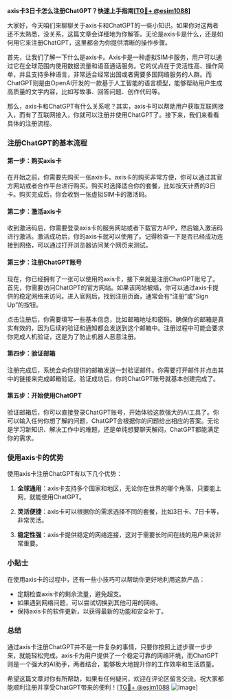 **axis卡3日卡怎么注册ChatGPT？快速上手指南[[TG💪+ @esim1088](https://t.me/s/esim1088)]**

大家好，今天咱们来聊聊关于axis卡和ChatGPT的一些小知识。如果你对这两者还不太熟悉，没关系，这篇文章会详细地为你解答。无论是axis卡是什么，还是如何用它来注册ChatGPT，这里都会为你提供清晰的操作步骤。

首先，让我们了解一下什么是axis卡。Axis卡是一种虚拟SIM卡服务，用户可以通过它在全球范围内使用数据流量和语音通话服务。它的优点在于灵活性高、操作简单，并且支持多种语言，非常适合经常出国或者需要多国网络服务的人群。而ChatGPT则是由OpenAI开发的一款基于人工智能的语言模型，能够帮助用户生成高质量的文字内容，比如写故事、回答问题、创作代码等。

那么，axis卡和ChatGPT有什么关系呢？其实，axis卡可以帮助用户获取互联网接入，而有了互联网接入，你就可以注册并使用ChatGPT了。接下来，我们来看看具体的注册流程。

### 注册ChatGPT的基本流程

#### 第一步：购买axis卡
在开始之前，你需要先购买一张axis卡。axis卡的购买非常方便，你可以通过其官方网站或者合作平台进行购买。购买时选择适合你的套餐，比如按天计费的3日卡。购买完成后，你会收到一张虚拟SIM卡的激活码。

#### 第二步：激活axis卡
收到激活码后，你需要登录axis卡的服务网站或者下载官方APP，然后输入激活码进行激活。激活成功后，你的axis卡就可以使用了。记得检查一下是否已经成功连接到网络，可以通过打开浏览器访问某个网页来测试。

#### 第三步：注册ChatGPT账号
现在，你已经拥有了一张可以使用的axis卡，接下来就是注册ChatGPT账号了。首先，你需要访问ChatGPT的官方网站。如果该网站被墙，你可以通过axis卡提供的稳定网络来访问。进入官网后，找到注册页面，通常会有“注册”或“Sign Up”的按钮。

点击注册后，你需要填写一些基本信息，比如邮箱地址和密码。确保你的邮箱是真实有效的，因为后续的验证和通知都会发送到这个邮箱中。注册过程中可能会要求你完成人机验证，这是为了防止机器人恶意注册。

#### 第四步：验证邮箱
注册完成后，系统会向你提供的邮箱发送一封验证邮件。你需要打开邮件并点击其中的链接来完成邮箱验证。验证成功后，你的ChatGPT账号就基本创建完成了。

#### 第五步：开始使用ChatGPT
验证邮箱后，你可以直接登录ChatGPT账号，开始体验这款强大的AI工具了。你可以输入任何你想了解的问题，ChatGPT会根据你的问题给出相应的答案。无论是学习新知识、解决工作中的难题，还是单纯想要聊天解闷，ChatGPT都能满足你的需求。

### 使用axis卡的优势

使用axis卡注册ChatGPT有以下几个优势：

1. **全球通用**：axis卡支持多个国家和地区，无论你在世界的哪个角落，只要能上网，就能使用ChatGPT。
   
2. **灵活便捷**：axis卡可以根据你的需求选择不同的套餐，比如3日卡、7日卡等，非常灵活。

3. **稳定性强**：axis卡提供稳定的网络连接，这对于需要长时间在线的用户来说非常重要。

### 小贴士

在使用axis卡的过程中，还有一些小技巧可以帮助你更好地利用这款产品：

- 定期检查axis卡的剩余流量，避免超支。
- 如果遇到网络问题，可以尝试切换到其他可用的网络。
- 保持axis卡的软件更新，以获得最新的功能和安全补丁。

### 总结

通过axis卡注册ChatGPT并不是一件复杂的事情，只要你按照上述步骤一步步来，就能轻松完成。axis卡为用户提供了一个稳定可靠的网络环境，而ChatGPT则是一个强大的AI助手，两者结合，能够极大地提升你的工作效率和生活质量。

希望这篇文章对你有所帮助，如果有任何疑问，欢迎在评论区留言交流。祝大家都能顺利注册并享受ChatGPT带来的便利！[[TG💪+ @esim1088](https://t.me/s/esim1088) ![Image](https://i.postimg.cc/4NQfJmqS/Snipaste-2025-05-13-00-14-12.png)]